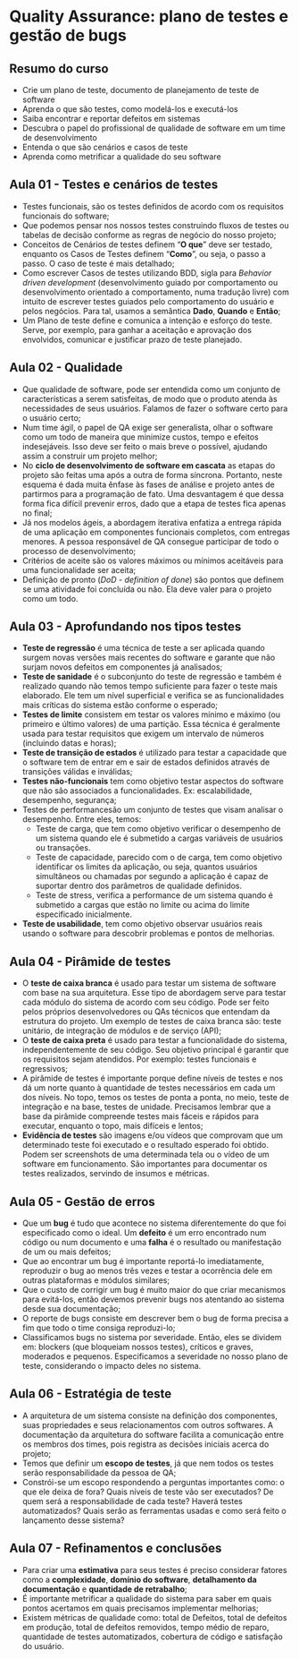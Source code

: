 # Quality Assurance: plano de testes e gestão de bugs

## Resumo do curso

- Crie um plano de teste, documento de planejamento de teste de software
- Aprenda o que são testes, como modelá-los e executá-los
- Saiba encontrar e reportar defeitos em sistemas
- Descubra o papel do profissional de qualidade de software em um time de desenvolvimento
- Entenda o que são cenários e casos de teste
- Aprenda como metrificar a qualidade do seu software

## Aula 01 - Testes e cenários de testes

- Testes funcionais, são os testes definidos de acordo com os requisitos funcionais do software;
- Que podemos pensar nos nossos testes construindo fluxos de testes ou tabelas de decisão conforme as regras de negócio do nosso projeto;
- Conceitos de Cenários de testes definem “**O que**” deve ser testado, enquanto os Casos de Testes definem “**Como**”, ou seja, o passo a passo. O caso de teste é mais detalhado;
- Como escrever Casos de testes utilizando BDD, sigla para *Behavior driven development* (desenvolvimento guiado por comportamento ou desenvolvimento orientado a comportamento, numa tradução livre) com intuito de escrever testes guiados pelo comportamento do usuário e pelos negócios. Para tal, usamos a semântica **Dado**, **Quando** e **Então**;
- Um Plano de teste define e comunica a intenção e esforço do teste. Serve, por exemplo, para ganhar a aceitação e aprovação dos envolvidos, comunicar e justificar prazo de teste planejado.

## Aula 02 - Qualidade

- Que qualidade de software, pode ser entendida como um conjunto de características a serem satisfeitas, de modo que o produto atenda às necessidades de seus usuários. Falamos de fazer o software certo para o usuário certo;
- Num time ágil, o papel de QA exige ser generalista, olhar o software como um todo de maneira que minimize custos, tempo e efeitos indesejáveis. Isso deve ser feito o mais breve o possível, ajudando assim a construir um projeto melhor;
- No **ciclo de desenvolvimento de software em cascata** as etapas do projeto são feitas uma após a outra de forma síncrona. Portanto, neste esquema é dada muita ênfase às fases de análise e projeto antes de partirmos para a programação de fato. Uma desvantagem é que dessa forma fica difícil prevenir erros, dado que a etapa de testes fica apenas no final;
- Já nos modelos ágeis, a abordagem iterativa enfatiza a entrega rápida de uma aplicação em componentes funcionais completos, com entregas menores. A pessoa responsável de QA consegue participar de todo o processo de desenvolvimento;
- Critérios de aceite são os valores máximos ou mínimos aceitáveis para uma funcionalidade ser aceita;
- Definição de pronto (*DoD - definition of done*) são pontos que definem se uma atividade foi concluída ou não. Ela deve valer para o projeto como um todo.

## Aula 03 - Aprofundando nos tipos testes

- **Teste de regressão** é uma técnica de teste a ser aplicada quando surgem novas versões mais recentes do software e garante que não surjam novos defeitos em componentes já analisados;
- **Teste de sanidade** é o subconjunto do teste de regressão e também é realizado quando não temos tempo suficiente para fazer o teste mais elaborado. Ele tem um nível superficial e verifica se as funcionalidades mais críticas do sistema estão conforme o esperado;
- **Testes de limite** consistem em testar os valores mínimo e máximo (ou primeiro e último valores) de uma partição. Essa técnica é geralmente usada para testar requisitos que exigem um intervalo de números (incluindo datas e horas);
- **Teste de transição de estados** é utilizado para testar a capacidade que o software tem de entrar em e sair de estados definidos através de transições válidas e inválidas;
- **Testes não-funcionais** tem como objetivo testar aspectos do software que não são associados a funcionalidades. Ex: escalabilidade, desempenho, segurança;
- Testes de performancesão um conjunto de testes que visam analisar o desempenho. Entre eles, temos:
  - Teste de carga, que tem como objetivo verificar o desempenho de um sistema quando ele é submetido a cargas variáveis de usuários ou transações.
  - Teste de capacidade, parecido com o de carga, tem como objetivo identificar os limites da aplicação, ou seja, quantos usuários simultâneos ou chamadas por segundo a aplicação é capaz de suportar dentro dos parâmetros de qualidade definidos.
  - Teste de stress, verifica a performance de um sistema quando é submetido a cargas que estão no limite ou acima do limite especificado inicialmente.
- **Teste de usabilidade**, tem como objetivo observar usuários reais usando o software para descobrir problemas e pontos de melhorias.

## Aula 04 - Pirâmide de testes

- O **teste de caixa branca** é usado para testar um sistema de software com base na sua arquitetura. Esse tipo de abordagem serve para testar cada módulo do sistema de acordo com seu código. Pode ser feito pelos próprios desenvolvedores ou QAs técnicos que entendam da estrutura do projeto. Um exemplo de testes de caixa branca são: teste unitário, de integração de módulos e de serviço (API);
- O **teste de caixa preta** é usado para testar a funcionalidade do sistema, independentemente de seu código. Seu objetivo principal é garantir que os requisitos sejam atendidos. Por exemplo: testes funcionais e regressivos;
- A pirâmide de testes é importante porque define níveis de testes e nos dá um norte quanto à quantidade de testes necessários em cada um dos níveis. No topo, temos os testes de ponta a ponta, no meio, teste de integração e na base, testes de unidade. Precisamos lembrar que a base da pirâmide compreende testes mais fáceis e rápidos para executar, enquanto o topo, mais difíceis e lentos;
- **Evidência de testes** são imagens e/ou vídeos que comprovam que um determinado teste foi executado e o resultado esperado foi obtido. Podem ser screenshots de uma determinada tela ou o vídeo de um software em funcionamento. São importantes para documentar os testes realizados, servindo de insumos e métricas.

## Aula 05 - Gestão de erros

- Que um **bug** é tudo que acontece no sistema diferentemente do que foi especificado como o ideal. Um **defeito** é um erro encontrado num código ou num documento e uma **falha** é o resultado ou manifestação de um ou mais defeitos;
- Que ao encontrar um bug é importante reportá-lo imediatamente, reproduzir o bug ao menos três vezes e testar a ocorrência dele em outras plataformas e módulos similares;
- Que o custo de corrigir um bug é muito maior do que criar mecanismos para evitá-los, então devemos prevenir bugs nos atentando ao sistema desde sua documentação;
- O reporte de bugs consiste em descrever bem o bug de forma precisa a fim que todo o time consiga reproduzi-lo;
- Classificamos bugs no sistema por severidade. Então, eles se dividem em: blockers (que bloqueiam nossos testes), críticos e graves, moderados e pequenos. Especificamos a severidade no nosso plano de teste, considerando o impacto deles no sistema.

## Aula 06 - Estratégia de teste

- A arquitetura de um sistema consiste na definição dos componentes, suas propriedades e seus relacionamentos com outros softwares. A documentação da arquitetura do software facilita a comunicação entre os membros dos times, pois registra as decisões iniciais acerca do projeto;
- Temos que definir um **escopo de testes**, já que nem todos os testes serão responsabilidade da pessoa de QA;
- Constrói-se um escopo respondendo a perguntas importantes como: o que ele deixa de fora? Quais níveis de teste vão ser executados? De quem será a responsabilidade de cada teste? Haverá testes automatizados? Quais serão as ferramentas usadas e como será feito o lançamento desse sistema?

## Aula 07 - Refinamentos e conclusões

- Para criar uma **estimativa** para seus testes é preciso considerar fatores como a **complexidade**, **domínio do software**, **detalhamento da documentação** e **quantidade de retrabalho**;
- É importante metrificar a qualidade do sistema para saber em quais pontos acertamos em quais precisamos implementar melhorias;
- Existem métricas de qualidade como: total de Defeitos, total de defeitos em produção, total de defeitos removidos, tempo médio de reparo, quantidade de testes automatizados, cobertura de código e satisfação do usuário.
